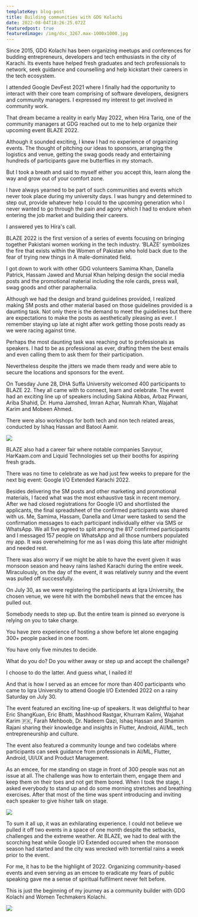 ```yaml
---
templateKey: blog-post
title: Building communities with GDG Kolachi
date: 2022-08-04T18:26:25.072Z
featuredpost: true
featuredimage: /img/dsc_3267.max-1000x1000.jpg
---
```

Since 2015, [](https://www.linkedin.com/company/gdgkolachi/)GDG Kolachi has been organizing meetups and conferences for budding entrepreneurs, developers and tech enthusiasts in the city of Karachi. Its events have helped fresh graduates and tech professionals to network, seek guidance and counselling and help kickstart their careers in the tech ecosystem.

I attended Google DevFest 2021 where I finally had the opportunity to interact with their core team comprising of software developers, designers and community managers. I expressed my interest to get involved in community work.

That dream became a reality in early May 2022, when Hira Tariq, one of the community managers at GDG reached out to me to help organize their upcoming event BLAZE 2022.

Although it sounded exciting, I knew I had no experience of organizing events. The thought of pitching our ideas to sponsors, arranging the logistics and venue, getting the swag goods ready and entertaining hundreds of participants gave me butterflies in my stomach.

But I took a breath and said to myself either you accept this, learn along the way and grow out of your comfort zone.

I have always yearned to be part of such communities and events which never took place during my university days. I was hungry and determined to step out, provide whatever help I could to the upcoming generation who I never wanted to go through the pain and agony which I had to endure when entering the job market and building their careers. 

I answered yes to Hira's call. 

BLAZE 2022 is the first version of a series of events focusing on bringing together Pakistani women working in the tech industry. ‘BLAZE’ symbolizes the fire that exists within the Women of Pakistan who hold back due to the fear of trying new things in A male-dominated field.

I got down to work with other GDG volunteers Samima Khan, Danella Patrick, Hassam Jawed and Mursal Khan helping design the social media posts and the promotional material including the role cards, press wall, swag goods and other paraphernalia.

Although we had the design and brand guidelines provided, I realized making SM posts and other material based on those guidelines provided is a daunting task. Not only there is the demand to meet the guidelines but there are expectations to make the posts as aesthetically pleasing as ever. I remember staying up late at night after work getting those posts ready as we were racing against time.

Perhaps the most daunting task was reaching out to professionals as speakers. I had to be as professional as ever, drafting them the best emails and even calling them to ask them for their participation.

Nevertheless despite the jitters we made them ready and were able to secure the locations and sponsors for the event.

On Tuesday June 28, DHA Suffa University welcomed 400 participants to BLAZE 22. They all came with to connect, learn and celebrate. The event had an exciting line up of speakers including Sakina Abbas, Arbaz Pirwani, Ariba Shahid, Dr. Huma Jamshed, Imran Azhar, Numrah Khan, Wajahat Karim and Mobeen Ahmed.

There were also workshops for both tech and non tech related areas, conducted by Ishaq Hassan and Batool Aamir.

![](/img/blaze-blog-collage.jpg)

BLAZE also had a career fair where notable companies Savyour, HarKaam.com and Liquid Technologies set up their booths for aspiring fresh grads.

There was no time to celebrate as we had just few weeks to prepare for the next big event: Google I/O Extended Karachi 2022.

Besides delivering the SM posts and other marketing and promotional materials, I faced what was the most exhaustive task in recent memory. After we had closed registrations for Google I/O and shortlisted the applicants, the final spreadsheet of the confirmed participants was shared with us. Me, Samima, Hassam, Danella and Umar were tasked to send the confirmation messages to each participant individually either via SMS or WhatsApp. We all five agreed to split among the 817 confirmed participants and I messaged 157 people on WhatsApp and all those numbers populated my app. It was overwhelming for me as I was doing this late after midnight and needed rest.

There was also worry if we might be able to have the event given it was monsoon season and heavy rains lashed Karachi during the entire week. Miraculously, on the day of the event, it was relatively sunny and the event was pulled off successfully.

On July 30, as we were registering the participants at Iqra University, the chosen venue, we were hit with the bombshell news that the emcee has pulled out.

Somebody needs to step up. But the entire team is pinned so everyone is relying on you to take charge.

You have zero experience of hosting a show before let alone engaging 300+ people packed in one room.

You have only five minutes to decide.

What do you do? Do you wither away or step up and accept the challenge?

I choose to do the latter. And guess what, I nailed it!

And that is how I served as an emcee for more than 400 participants who came to Iqra University to attend Google I/O Extended 2022 on a rainy Saturday on July 30.

The event featured an exciting line-up of speakers. It was delightful to hear Eric ShangKuan, Eric Bhatti, Mashhood Rastgar, Khurram Kalimi, Wajahat Karim 🇵🇰, Farah Mehboob, Dr. Nadeem Qazi, Ishaq Hassan and Shamim Rajani sharing their knowledge and insights in Flutter, Android, AI/ML, tech entrepreneurship and culture.

The event also featured a community lounge and two codelabs where participants can seek guidance from professionals in AI/ML, Flutter, Android, UI/UX and Product Management.

As an emcee, for me standing on stage in front of 300 people was not an issue at all. The challenge was how to entertain them, engage them and keep them on their toes and not get them bored. When I took the stage, I asked everybody to stand up and do some morning stretches and breathing exercises. After that most of the time was spent introducing and inviting each speaker to give hisher talk on stage.

![](/img/io22-blog-collage.jpg)

To sum it all up, it was an exhilarating experience. I could not believe we pulled it off two events in a space of one month despite the setbacks, challenges and the extreme weather. At BLAZE, we had to deal with the scorching heat while Google I/O Extended occured when the monsoon season had started and the city was wrecked with torrential rains a week prior to the event.

For me, it has to be the highlight of 2022. Organizing community-based events and even serving as an emcee to eradicate my fears of public speaking gave me a sense of spiritual fulfilment never felt before.

This is just the beginning of my journey as a community builder with GDG Kolachi and Women Techmakers Kolachi.

![](/img/whatsapp-image-2022-06-29-at-2.08.55-pm.jpeg)